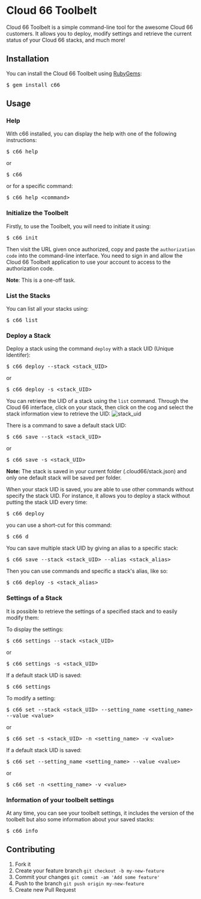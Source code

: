 <h1 class="doc-title">Cloud 66 Toolbelt</h1>
<p class="lead">Cloud 66 Toolbelt is a simple command-line tool for the awesome Cloud 66 customers. It allows you to deploy, modify settings and retrieve the current status of your Cloud 66 stacks, and much more!</p>

## Installation

You can install the Cloud 66 Toolbelt using [RubyGems](http://rubygems.org/):
<p>
<kbd>$ gem install c66</kbd>
</p>

## Usage

### Help

With c66 installed, you can display the help with one of the following instructions:
<p>
<kbd>$ c66 help</kbd>
</p>
	
or

<p>
<kbd>$ c66</kbd>
</p>

or for a specific command:

<p>
<kbd>$ c66 help &lt;command&gt;</kbd>
</p>

### Initialize the Toolbelt

Firstly, to use the Toolbelt, you will need to initiate it using:

<p>
<kbd>$ c66 init</kbd>
</p>
	
Then visit the URL given once authorized, copy and paste the `authorization code` into the command-line interface.
You need to sign in and allow the Cloud 66 Toolbelt application to use your account to access to the authorization code.

**Note**: This is a one-off task.

### List the Stacks

You can list all your stacks using:

<p>
<kbd>$ c66 list</kbd>
</p>

### Deploy a Stack

Deploy a stack using the command `deploy` with a stack UID (Unique Identifer):

<p>
<kbd>$ c66 deploy --stack &lt;stack_UID&gt;</kbd>
</p>
	
or

<p>
<kbd>$ c66 deploy -s &lt;stack_UID&gt;</kbd>
</p>
	
You can retrieve the UID of a stack using the `list` command.
Through the Cloud 66 interface, click on your stack, then click on the cog and select the stack information view to retrieve the UID:
![stack_uid](http://cdn.cloud66.com.s3.amazonaws.com/images/Toolbelt/exemple_stack_uid.PNG)

There is a command to save a default stack UID:

<p>
<kbd>$ c66 save --stack &lt;stack_UID&gt;</kbd>
</p>
	
or

<p>
<kbd>$ c66 save -s &lt;stack_UID&gt;</kbd>
</p>

**Note:** The stack is saved in your current folder (.cloud66/stack.json) and only one default stack will be saved per folder.

When your stack UID is saved, you are able to use other commands without specify the stack UID.
For instance, it allows you to deploy a stack without putting the stack UID every time:

<p>
<kbd>$ c66 deploy</kbd>
</p>
	
you can use a short-cut for this command:

<p>
<kbd>$ c66 d</kbd>
</p>

You can save multiple stack UID by giving an alias to a specific stack:

<p>
<kbd>$ c66 save --stack &lt;stack_UID&gt; --alias &lt;stack_alias&gt;</kbd>
</p>

Then you can use commands and specific a stack's alias, like so:

<p>
<kbd>$ c66 deploy -s &lt;stack_alias&gt;</kbd>
</p>

### Settings of a Stack

It is possible to retrieve the settings of a specified stack and to easily modify them:

To display the settings:

<p>
<kbd>$ c66 settings --stack &lt;stack_UID&gt;</kbd>
</p>
	
or

<p>
<kbd>$ c66 settings -s &lt;stack_UID&gt;</kbd>
</p>
	
If a default stack UID is saved:

<p>
<kbd>$ c66 settings</kbd>
</p>
	
To modify a setting:

<p>
<kbd>$ c66 set --stack &lt;stack_UID&gt; --setting_name &lt;setting_name&gt; --value &lt;value&gt;</kbd>
</p>
	
or

<p>
<kbd>$ c66 set -s &lt;stack_UID&gt; -n &lt;setting_name&gt; -v &lt;value&gt;</kbd>
</p>
	
If a default stack UID is saved:

<p>
<kbd>$ c66 set --setting_name &lt;setting_name&gt; --value &lt;value&gt;</kbd>
</p>
	
or

<p>
<kbd>$ c66 set -n &lt;setting_name&gt; -v &lt;value&gt;</kbd>
</p>

### Information of your toolbelt settings

At any time, you can see your toolbelt settings, it includes the version of the toolbelt but also some information about your saved stacks:
 
<p>
<kbd>$ c66 info</kbd>
</p>

## Contributing

1. Fork it
2. Create your feature branch `git checkout -b my-new-feature`
3. Commit your changes `git commit -am 'Add some feature'`
4. Push to the branch `git push origin my-new-feature`
5. Create new Pull Request
